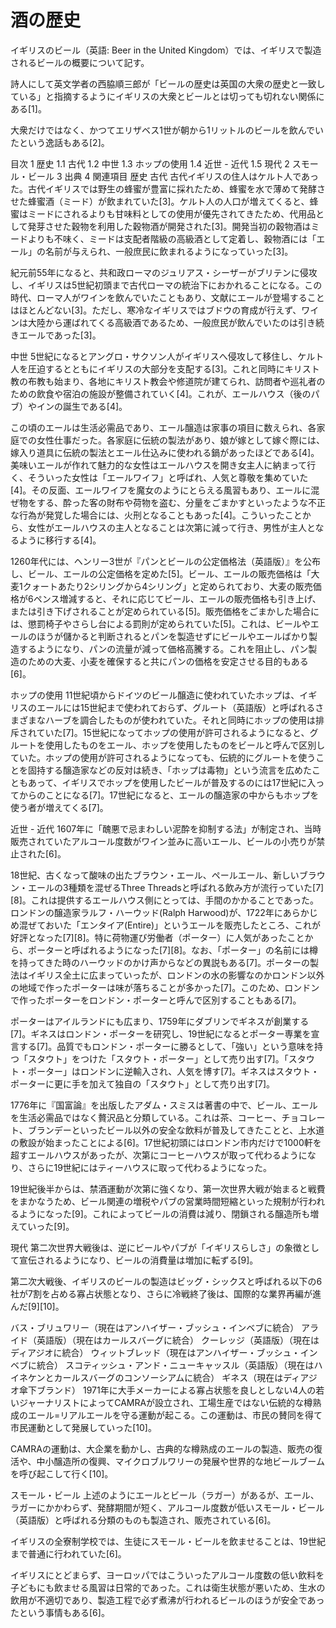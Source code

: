 酒の歴史
===

イギリスのビール（英語: Beer in the United Kingdom）では、イギリスで製造されるビールの概要について記す。

詩人にして英文学者の西脇順三郎が「ビールの歴史は英国の大衆の歴史と一致している」と指摘するようにイギリスの大衆とビールとは切っても切れない関係にある[1]。

大衆だけではなく、かつてエリザベス1世が朝から1リットルのビールを飲んでいたという逸話もある[2]。


目次
1	歴史
1.1	古代
1.2	中世
1.3	ホップの使用
1.4	近世 - 近代
1.5	現代
2	スモール・ビール
3	出典
4	関連項目
歴史
古代
古代イギリスの住人はケルト人であった。古代イギリスでは野生の蜂蜜が豊富に採れたため、蜂蜜を水で薄めて発酵させた蜂蜜酒（ミード）が飲まれていた[3]。ケルト人の人口が増えてくると、蜂蜜はミードにされるよりも甘味料としての使用が優先されてきたため、代用品として発芽させた穀物を利用した穀物酒が開発された[3]。開発当初の穀物酒はミードよりも不味く、ミードは支配者階級の高級酒として定着し、穀物酒には「エール」の名前が与えられ、一般庶民に飲まれるようになっていった[3]。

紀元前55年になると、共和政ローマのジュリアス・シーザーがブリテンに侵攻し、イギリスは5世紀初頭まで古代ローマの統治下におかれることになる。この時代、ローマ人がワインを飲んでいたこともあり、文献にエールが登場することはほとんどない[3]。ただし、寒冷なイギリスではブドウの育成が行えず、ワインは大陸から運ばれてくる高級酒であるため、一般庶民が飲んでいたのは引き続きエールであった[3]。

中世
5世紀になるとアングロ・サクソン人がイギリスへ侵攻して移住し、ケルト人を圧迫するとともにイギリスの大部分を支配する[3]。これと同時にキリスト教の布教も始まり、各地にキリスト教会や修道院が建てられ、訪問者や巡礼者のための飲食や宿泊の施設が整備されていく[4]。これが、エールハウス（後のパブ）やインの誕生である[4]。

この頃のエールは生活必需品であり、エール醸造は家事の項目に数えられ、各家庭での女性仕事だった。各家庭に伝統の製法があり、娘が嫁として嫁ぐ際には、嫁入り道具に伝統の製法とエール仕込みに使われる鍋があったほどである[4]。美味いエールが作れて魅力的な女性はエールハウスを開き女主人に納まって行く、そういった女性は「エールワイフ」と呼ばれ、人気と尊敬を集めていた[4]。その反面、エールワイフを魔女のようにとらえる風習もあり、エールに混ぜ物をする、酔った客の財布や荷物を盗む、分量をごまかすといったような不正な行為が発覚した場合には、火刑となることもあった[4]。こういったことから、女性がエールハウスの主人となることは次第に減って行き、男性が主人となるように移行する[4]。

1260年代には、ヘンリー3世が『パンとビールの公定価格法（英語版）』を公布し、ビール、エールの公定価格を定めた[5]。ビール、エールの販売価格は「大麦1クォートあたり2シリングから4シリング」と定められており、大麦の販売価格が6ペンス増減すると、それに応じてビール、エールの販売価格も引き上げ、または引き下げされることが定められている[5]。販売価格をごまかした場合には、懲罰椅子やさらし台による罰則が定められていた[5]。これは、ビールやエールのほうが儲かると判断されるとパンを製造せずにビールやエールばかり製造するようになり、パンの流量が減って価格高騰する。これを阻止し、パン製造のための大麦、小麦を確保すると共にパンの価格を安定させる目的もある[6]。

ホップの使用
11世紀頃からドイツのビール醸造に使われていたホップは、イギリスのエールには15世紀まで使われておらず、グルート（英語版）と呼ばれるさまざまなハーブを調合したものが使われていた。それと同時にホップの使用は排斥されていた[7]。15世紀になってホップの使用が許可されるようになると、グルートを使用したものをエール、ホップを使用したものをビールと呼んで区別していた。ホップの使用が許可されるようになっても、伝統的にグルートを使うことを固持する醸造家などの反対は続き、「ホップは毒物」という流言を広めたこともあって、イギリスでホップを使用したビールが普及するのには17世紀に入ってからのことになる[7]。17世紀になると、エールの醸造家の中からもホップを使う者が増えてくる[7]。

近世 - 近代
1607年に「醜悪で忌まわしい泥酔を抑制する法」が制定され、当時販売されていたアルコール度数がワイン並みに高いエール、ビールの小売りが禁止された[6]。

18世紀、古くなって酸味の出たブラウン・エール、ペールエール、新しいブラウン・エールの3種類を混ぜるThree Threadsと呼ばれる飲み方が流行っていた[7][8]。これは提供するエールハウス側にとっては、手間のかかることであった。ロンドンの醸造家ラルフ・ハーウッド(Ralph Harwood)が、1722年にあらかじめ混ぜておいた「エンタイア(Entire)」というエールを販売したところ、これが好評となった[7][8]。特に荷物運び労働者（ポーター）に人気があったことから、ポーターと呼ばれるようになった[7][8]。なお、「ポーター」の名前には樽を持ってきた時のハーウッドのかけ声からなどの異説もある[7]。ポーターの製法はイギリス全土に広まっていったが、ロンドンの水の影響なのかロンドン以外の地域で作ったポーターは味が落ちることが多かった[7]。このため、ロンドンで作ったポーターをロンドン・ポーターと呼んで区別することもある[7]。

ポーターはアイルランドにも広まり、1759年にダブリンでギネスが創業する[7]。ギネスはロンドン・ポーターを研究し、19世紀になるとポーター専業を宣言する[7]。品質でもロンドン・ポーターに勝るとして、「強い」という意味を持つ「スタウト」をつけた「スタウト・ポーター」として売り出す[7]。「スタウト・ポーター」はロンドンに逆輸入され、人気を博す[7]。ギネスはスタウト・ポーターに更に手を加えて独自の「スタウト」として売り出す[7]。

1776年に『国富論』を出版したアダム・スミスは著書の中で、ビール、エールを生活必需品ではなく贅沢品と分類している。これは茶、コーヒー、チョコレート、ブランデーといったビール以外の安全な飲料が普及してきたことと、上水道の敷設が始まったことによる[6]。17世紀初頭にはロンドン市内だけで1000軒を超すエールハウスがあったが、次第にコーヒーハウスが取って代わるようになり、さらに19世紀にはティーハウスに取って代わるようになった。

19世紀後半からは、禁酒運動が次第に強くなり、第一次世界大戦が始まると戦費をまかなうため、ビール関連の増税やパブの営業時間短縮といった規制が行われるようになった[9]。これによってビールの消費は減り、閉鎖される醸造所も増えていった[9]。

現代
第二次世界大戦後は、逆にビールやパブが「イギリスらしさ」の象徴として宣伝されるようになり、ビールの消費量は増加に転ずる[9]。

第二次大戦後、イギリスのビールの製造はビッグ・シックスと呼ばれる以下の6社が7割を占める寡占状態となり、さらに冷戦終了後は、国際的な業界再編が進んだ[9][10]。

バス・ブリュワリー（現在はアンハイザー・ブッシュ・インベブに統合）
アライド（英語版）（現在はカールスバーグに統合）
クーレッジ（英語版）（現在はディアジオに統合）
ウィットブレッド（現在はアンハイザー・ブッシュ・インベブに統合）
スコティッシュ・アンド・ニューキャッスル（英語版）（現在はハイネケンとカールスバーグのコンソーシアムに統合）
ギネス（現在はディアジオ傘下ブランド）
1971年に大手メーカーによる寡占状態を良しとしない4人の若いジャーナリストによってCAMRAが設立され、工場生産ではない伝統的な樽熟成のエール=リアルエールを守る運動が起こる。この運動は、市民の賛同を得て市民運動として発展していった[10]。

CAMRAの運動は、大企業を動かし、古典的な樽熟成のエールの製造、販売の復活や、中小醸造所の復興、マイクロブルワリーの発展や世界的な地ビールブームを呼び起こして行く[10]。

スモール・ビール
上述のようにエールとビール（ラガー）があるが、エール、ラガーにかかわらず、発酵期間が短く、アルコール度数が低いスモール・ビール（英語版）と呼ばれる分類のものも製造され、販売されている[6]。

イギリスの全寮制学校では、生徒にスモール・ビールを飲ませることは、19世紀まで普通に行われていた[6]。

イギリスにとどまらず、ヨーロッパではこういったアルコール度数の低い飲料を子どもにも飲ませる風習は日常的であった。これは衛生状態が悪いため、生水の飲用が不適切であり、製造工程で必ず煮沸が行われるビールのほうが安全であったという事情もある[6]。


